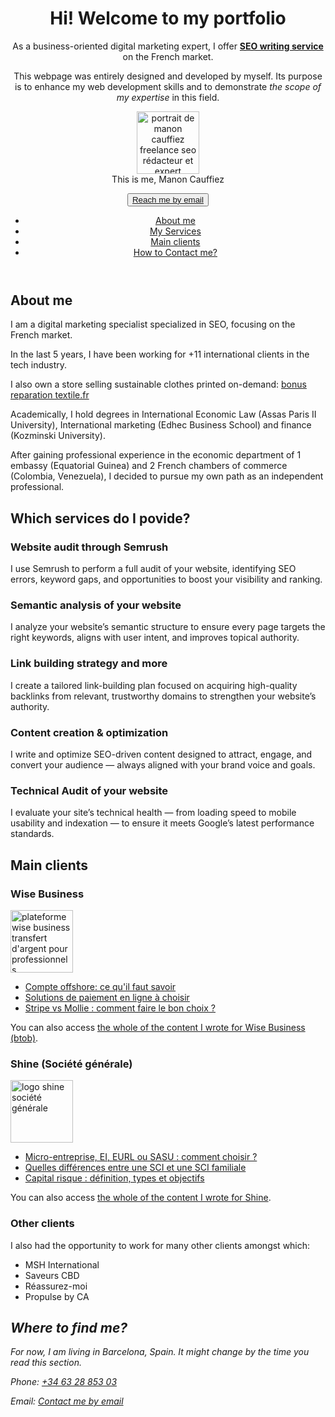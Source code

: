 <!DOCTYPE html>
<html lang="en">
<meta charset="UTF-8 name="viewport" content="width=device-width, initial-scale=1.0, user-scalable=no">
<head>
  <meta charset="UTF-8">
  <title>We are Digital marketing expert of the French market</title>
  <link rel="stylesheet" href="styles.css">
</head>


<body>
<header>
<h1>Hi! Welcome to my portfolio</h1>


<p>As a business-oriented digital marketing expert, I offer <u><strong>SEO writing service</strong></u> on the French market.</p>
<p>This webpage was entirely designed and developed by myself. Its purpose is to enhance my web development skills and to demonstrate <i>the scope of my expertise</i> in this field.</p>
<figure>
<img src="https://www.datocms-assets.com/54769/1676558628-1671389642294.jpg?auto=format&dpr=0.51&monochrome=CCCCCC&w=599" alt="portrait de manon cauffiez freelance seo rédacteur et expert marketing digital" width="100px" height="100px">
<figcaption>This is me, Manon Cauffiez</figcaption>
<p> <button><a href="mailto:manon.cauffiez@gmail.com">Reach me by email</a></button></p>
</figure>


<nav>
<ul>
  <li><a href="#about">About me</a></li>
  <li><a href="#services">My Services</a></li>
  <li><a href="#clients">Main clients</a></li>
  <li><a href="#contact">How to Contact me?</a></li>
</ul>
</nav>
  </header>


<main>
    <section id="about">
      <h2>About me</h2>
<p>I am  a digital marketing specialist specialized in SEO, focusing on the French market.</p>
<p>In the last 5 years, I have been working for +11 international clients in the tech industry.</p>
I also own a store selling sustainable clothes printed on-demand: <a href="https://bonusreparationtextile.fr" alt="site d'information sur la mode éco-responsable">bonus reparation textile.fr</a></p>
<p>Academically, I hold degrees in International Economic Law (Assas Paris II University), International marketing (Edhec Business School) and finance (Kozminski University).</p>
<p>After gaining professional experience in the economic department of 1 embassy (Equatorial Guinea) and 2 French chambers of commerce (Colombia, Venezuela), I decided to pursue my own path as an independent professional.</p>
    </section>


<section id="services">
      <h2>Which services do I povide?</h2>
<h3>Website audit through Semrush</h3>
<p>I use Semrush to perform a full audit of your website, identifying SEO errors, keyword gaps, and opportunities to boost your visibility and ranking.</p>


<h3>Semantic analysis of your website</h3>
<p>I analyze your website’s semantic structure to ensure every page targets the right keywords, aligns with user intent, and improves topical authority.</p>


<h3>Link building strategy and more</h3>
<p>I create a tailored link-building plan focused on acquiring high-quality backlinks from relevant, trustworthy domains to strengthen your website’s authority.</p>


<h3>Content creation & optimization</h3>
<p>I write and optimize SEO-driven content designed to attract, engage, and convert your audience — always aligned with your brand voice and goals.</p>


<h3>Technical Audit of your website</h3>
<p>I evaluate your site’s technical health — from loading speed to mobile usability and indexation — to ensure it meets Google’s latest performance standards.</p>


  <section>


<section id="clients"><h2>Main clients</h2>
<h3>Wise Business</h3>
<img src="https://wise.com/imaginary-v2/images/9632e3c58ae5a1b6ac995703f985eae8-business_desktop_mobile_card.png" source="https//wise.com" alt="plateforme wise business transfert d'argent pour professionnels" width="100px" height="100px">
<ul>
<li><a href="https://wise.com/fr/blog/compte-offshore">Compte offshore: ce qu'il faut savoir</a></li>
<li><a href="https://wise.com/fr/blog/quelle-solution-de-paiement-en-ligne-choisir">Solutions de paiement en ligne à choisir</a></li>
<li><a href="https://wise.com/fr/blog/stripe-ou-mollie">Stripe vs Mollie : comment faire le bon choix ?</a></li>
</ul>
<p>You can also access <a href="https://wise.com/fr/blog/category/business/">the whole of the content I wrote for Wise Business (btob)</a>.</p>


<h3>Shine (Société générale)</h3>
<img src="https://www.budgetbanque.fr/data/wp-content/uploads/2020/07/societe-generale-shine.png" source="https://shine.fr" alt="logo shine société générale" width="100px" height="100px">
<ul>
<li><a href="https://www.shine.fr/blog/micro-ei-eurl-sasu-choix/">Micro-entreprise, EI, EURL ou SASU : comment choisir ?</a></li>
<li><a href="https://www.shine.fr/blog/sci-famille-difference-sci/">Quelles différences entre une SCI et une SCI familiale</a></li>
<li><a href="https://www.shine.fr/blog/capital-risque-guide/">Capital risque : définition, types et objectifs</a></li>
</ul>
<p>You can also access <a href="https://www.shine.fr/blog/auteur/manon-ca/">the whole of the content I wrote for Shine</a>.</p>
<h3>Other clients</h3>
<p>I also had the opportunity to work for many other clients amongst which:</p>
<ul>
<li>MSH International</li>
<li>Saveurs CBD</li>
<li>Réassurez-moi</li>
<li>Propulse by CA</li>
</ul>
<p></p>
</section>
  </main>




</body>




<address>
<section id="contact">
 <h2>Where to find me?</h2>
 <p>
   For now, I am living in Barcelona, Spain.
   It might change by the time you read this section.
 </p>
 <p>Phone: <a href="tel:+34632885303">+34 63 28 853 03</a></p>
 <p>Email: <a href="mailto:manon.cauffiez@gmail.com">Contact me by email</a></p>
</address>


</html>











